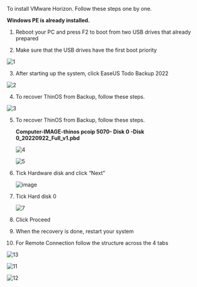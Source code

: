 To install VMware Horizon. Follow these steps one by one.


**Windows PE is already installed.**

1. Reboot your PC and press F2 to boot from two USB drives that already prepared

2.	Make sure that the USB drives have the first boot priority

   

   ![1](https://github.com/Tmtmohseni/Tmtmohseni/assets/162871906/a1f60a81-7f3b-47f4-b76a-bdf2237a1aa2)








3.	After starting up the system, click EaseUS Todo Backup 2022




   ![2](https://github.com/Tmtmohseni/Tmtmohseni/assets/162871906/1551c01b-f9d8-4146-a22c-deafc2f09ff3)





4.	To recover ThinOS from Backup, follow these steps.



   ![3](https://github.com/Tmtmohseni/Tmtmohseni/assets/162871906/d691bca6-3799-4438-8034-5cbd82acd295)



5.	To recover ThinOS from Backup, follow these steps.

   
      **Computer-IMAGE-thinos pcoip 5070- Disk 0 -Disk 0_20220922_Full_v1.pbd**
  	

    ![4](https://github.com/Tmtmohseni/Tmtmohseni/assets/162871906/7193364d-fafc-4e75-8aff-4c2dfbaf5a5d)

    ![5](https://github.com/Tmtmohseni/Tmtmohseni/assets/162871906/22388258-7213-4d82-8855-19baf809f69e)



6. 	Tick Hardware disk and click “Next”

   

      ![image](https://github.com/Tmtmohseni/Tmtmohseni/assets/162871906/635b5539-0d91-4af2-8f00-491ae99c0157)
   

7. Tick Hard disk 0



   ![7](https://github.com/Tmtmohseni/Tmtmohseni/assets/162871906/323bafbe-3db1-4e0f-bc2e-69f9287e40b9)



8.    Click Proceed

   
9.   When the recovery is done, restart your system

    
10.   For Remote Connection follow the structure across the 4 tabs



   ![13](https://github.com/Tmtmohseni/Tmtmohseni/assets/162871906/d45b6579-43ba-4312-b006-a351708988cc)



   ![11](https://github.com/Tmtmohseni/Tmtmohseni/assets/162871906/41b7e924-b457-4a22-94a6-c123c04eacef)



   ![12](https://github.com/Tmtmohseni/Tmtmohseni/assets/162871906/91ee024e-f5c6-46bb-896d-54a315fbed90)



